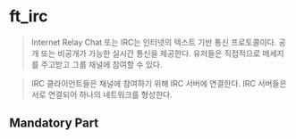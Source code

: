 # ft_irc
> Internet Relay Chat 또는 IRC는 인터넷의 텍스트 기반 통신 프로토콜이다.  공개 또는 비공개가 가능한 실시간 통신을 제공한다.  유저들은 직접적으로 메세지를 주고받고 그룹 채널에 참여할 수 있다.

> IRC 클라이언트들은 채널에 참여하기 위해 IRC 서버에 연결한다. IRC 서버들은 서로 연결되어 하나의 네트워크를 형성한다.

## Mandatory Part
<!--|||-->
<!--|---|---|-->
<!--|Program name|ircserv|-->
<!--|Turn in files|Makefile, *.{h, hpp}, *.cpp, *.tpp, *.ipp, an optional configuration file|-->
<!--|Makefile|NAME, all, clean, fclean, re|-->
<!--|Arguments|port: The listening port password: The connection password|-->
<!--|External functs.|Everything in C++ 98 socket, close, setsockopt, getsockname, getprotobyname, gethostbyname, getaddrinfo, freadaddrinfo, bind, connect, listen, accept, htons, htonl, ntohs, ntohl, inet_addr, inet_ntoa, send, recv, signal, sigaction, lseek, fstat, fcntl, poll (or equivalent)|-->
<!--|Libft authorized|n/a|-->
<!--|Description|An IRC server in C++ 98|-->

